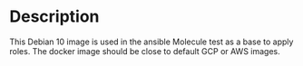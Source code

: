 # Description
This Debian 10 image is used in the ansible Molecule test as a base to apply roles. 
The docker image should be close to default GCP or AWS images.
